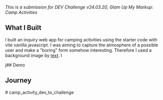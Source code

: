 _This is a submission for DEV Challenge v24.03.20, Glam Up My Markup: Camp Activities_

## What I Built

<!-- Tell us what you built and what you were looking to achieve. -->
I built an inquiry web app for camping activities using the starter code with vite vanilla javascript. 
I was aiming to capture the atmosphere of a possible user and make a "boring" form somehow interesting. Therefore I used a background image by [text](https://dribbble.com/shots/23462220-Oregon-State-Park-Mini-Scenes). I 



j## Demo
<!-- Show us your project! You can directly embed an editor into this post (see the FAQ section from the challenge page) or you can share an image of your project and share a public link to the code. -->

## Journey
<!-- Tell us about your process, what you learned, anything you are particularly proud of, what you hope to do next, etc. -->


<!-- We encourage you to consider adding a license for your code. -->

<!-- Don't forget to add a cover image to your post (if you want). -->


<!-- Thanks for participating! --># camp_activity_dev_to_challenge
